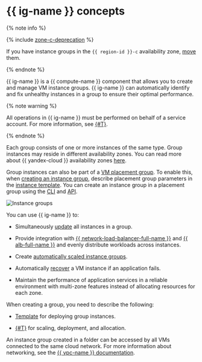 # {{ ig-name }} concepts


{% note info %}

{% include [zone-c-deprecation](../../../_includes/vpc/zone-c-deprecation.md) %}

If you have instance groups in the `{{ region-id }}-c` availability zone, [move](../../operations/instance-groups/move-group.md) them.

{% endnote %}

{{ ig-name }} is a {{ compute-name }} component that allows you to create and manage VM instance groups.
{{ ig-name }} can automatically identify and fix unhealthy instances in a group to ensure their optimal performance.

{% note warning %}

All operations in {{ ig-name }} must be performed on behalf of a service account. For more information, see [{#T}](access.md).

{% endnote %}

Each group consists of one or more instances of the same type. Group instances may reside in different availability zones. You can read more about {{ yandex-cloud }} availability zones [here](../../../overview/concepts/geo-scope.md).

Group instances can also be part of a [VM placement group](../placement-groups.md). To enable this, when [creating an instance group](../../operations/placement-groups/create-ig-in-pg.md), describe placement group parameters in the [instance template](instance-template.md#instance-template). You can create an instance group in a placement group using the [CLI](../../../cli/quickstart.md) and [API](../../api-ref/).

![Instance groups](../../../_assets/instance-groups/ig.svg "Instance groups")

You can use {{ ig-name }} to:

- Simultaneously [update](deploy/index.md) all instances in a group.

- Provide integration with [{{ network-load-balancer-full-name }}](../../../network-load-balancer/concepts/index.md) and [{{ alb-full-name }}](../../../application-load-balancer/concepts/index.md) and evenly distribute workloads across instances.

- Create [automatically scaled instance groups](scale.md#auto-scale).

- Automatically [recover](autohealing.md) a VM instance if an application fails.

- Maintain the performance of application services in a reliable environment with multi-zone features instead of allocating resources for each zone.

When creating a group, you need to describe the following:

- [Template](instance-template.md) for deploying group instances.

- [{#T}](policies/index.md) for scaling, deployment, and allocation.

An instance group created in a folder can be accessed by all VMs connected to the same cloud network. For more information about networking, see the [{{ vpc-name }} documentation](../../../vpc/).

